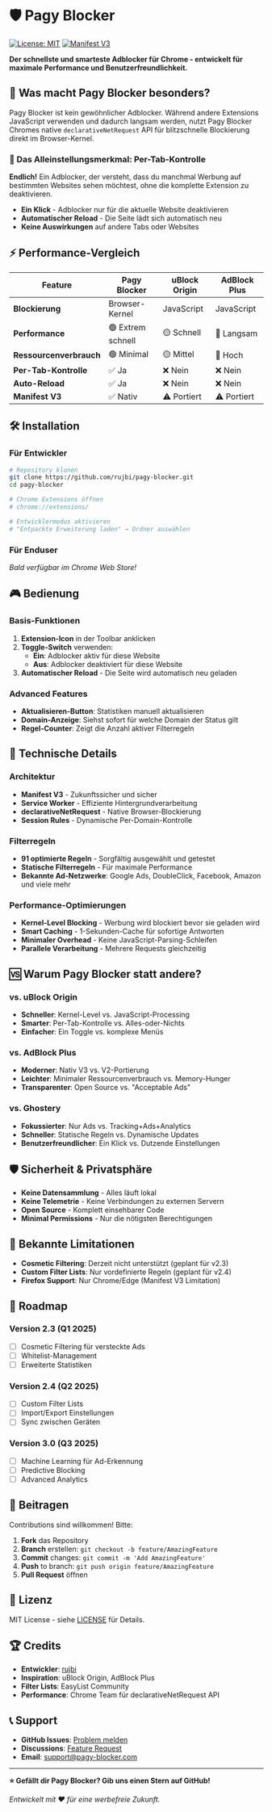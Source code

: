 # 🛡️ Pagy Blocker

[![License: MIT](https://img.shields.io/badge/License-MIT-yellow.svg)](https://opensource.org/licenses/MIT)
[![Manifest V3](https://img.shields.io/badge/Manifest-V3-blue.svg)](https://developer.chrome.com/docs/extensions/mv3/)

**Der schnellste und smarteste Adblocker für Chrome - entwickelt für maximale Performance und Benutzerfreundlichkeit.**

## 🚀 Was macht Pagy Blocker besonders?

Pagy Blocker ist kein gewöhnlicher Adblocker. Während andere Extensions JavaScript verwenden und dadurch langsam werden, nutzt Pagy Blocker Chromes native `declarativeNetRequest` API für blitzschnelle Blockierung direkt im Browser-Kernel.

### 🎯 Das Alleinstellungsmerkmal: Per-Tab-Kontrolle

**Endlich!** Ein Adblocker, der versteht, dass du manchmal Werbung auf bestimmten Websites sehen möchtest, ohne die komplette Extension zu deaktivieren.

- **Ein Klick** - Adblocker nur für die aktuelle Website deaktivieren
- **Automatischer Reload** - Die Seite lädt sich automatisch neu
- **Keine Auswirkungen** auf andere Tabs oder Websites

## ⚡ Performance-Vergleich

| Feature | Pagy Blocker | uBlock Origin | AdBlock Plus |
|---------|-------------|---------------|--------------|
| **Blockierung** | Browser-Kernel | JavaScript | JavaScript |
| **Performance** | 🟢 Extrem schnell | 🟡 Schnell | 🔴 Langsam |
| **Ressourcenverbrauch** | 🟢 Minimal | 🟡 Mittel | 🔴 Hoch |
| **Per-Tab-Kontrolle** | ✅ Ja | ❌ Nein | ❌ Nein |
| **Auto-Reload** | ✅ Ja | ❌ Nein | ❌ Nein |
| **Manifest V3** | ✅ Nativ | ⚠️ Portiert | ⚠️ Portiert |

## 🛠️ Installation

### Für Entwickler
```bash
# Repository klonen
git clone https://github.com/rujbi/pagy-blocker.git
cd pagy-blocker

# Chrome Extensions öffnen
# chrome://extensions/

# Entwicklermodus aktivieren
# "Entpackte Erweiterung laden" → Ordner auswählen
```

### Für Enduser
*Bald verfügbar im Chrome Web Store!*

## 🎮 Bedienung

### Basis-Funktionen
1. **Extension-Icon** in der Toolbar anklicken
2. **Toggle-Switch** verwenden:
   - **Ein**: Adblocker aktiv für diese Website
   - **Aus**: Adblocker deaktiviert für diese Website
3. **Automatischer Reload** - Die Seite wird automatisch neu geladen

### Advanced Features
- **Aktualisieren-Button**: Statistiken manuell aktualisieren
- **Domain-Anzeige**: Siehst sofort für welche Domain der Status gilt
- **Regel-Counter**: Zeigt die Anzahl aktiver Filterregeln

## 🔧 Technische Details

### Architektur
- **Manifest V3** - Zukunftssicher und sicher
- **Service Worker** - Effiziente Hintergrundverarbeitung
- **declarativeNetRequest** - Native Browser-Blockierung
- **Session Rules** - Dynamische Per-Domain-Kontrolle

### Filterregeln
- **91 optimierte Regeln** - Sorgfältig ausgewählt und getestet
- **Statische Filterregeln** - Für maximale Performance
- **Bekannte Ad-Netzwerke**: Google Ads, DoubleClick, Facebook, Amazon und viele mehr

### Performance-Optimierungen
- **Kernel-Level Blocking** - Werbung wird blockiert bevor sie geladen wird
- **Smart Caching** - 1-Sekunden-Cache für sofortige Antworten
- **Minimaler Overhead** - Keine JavaScript-Parsing-Schleifen
- **Parallele Verarbeitung** - Mehrere Requests gleichzeitig

## 🆚 Warum Pagy Blocker statt andere?

### vs. uBlock Origin
- **Schneller**: Kernel-Level vs. JavaScript-Processing
- **Smarter**: Per-Tab-Kontrolle vs. Alles-oder-Nichts
- **Einfacher**: Ein Toggle vs. komplexe Menüs

### vs. AdBlock Plus
- **Moderner**: Nativ V3 vs. V2-Portierung
- **Leichter**: Minimaler Ressourcenverbrauch vs. Memory-Hunger
- **Transparenter**: Open Source vs. "Acceptable Ads"

### vs. Ghostery
- **Fokussierter**: Nur Ads vs. Tracking+Ads+Analytics
- **Schneller**: Statische Regeln vs. Dynamische Updates
- **Benutzerfreundlicher**: Ein Klick vs. Dutzende Einstellungen

## 🛡️ Sicherheit & Privatsphäre

- **Keine Datensammlung** - Alles läuft lokal
- **Keine Telemetrie** - Keine Verbindungen zu externen Servern
- **Open Source** - Komplett einsehbarer Code
- **Minimal Permissions** - Nur die nötigsten Berechtigungen

## 🐛 Bekannte Limitationen

- **Cosmetic Filtering**: Derzeit nicht unterstützt (geplant für v2.3)
- **Custom Filter Lists**: Nur vordefinierte Regeln (geplant für v2.4)
- **Firefox Support**: Nur Chrome/Edge (Manifest V3 Limitation)

## 🔮 Roadmap

### Version 2.3 (Q1 2025)
- [ ] Cosmetic Filtering für versteckte Ads
- [ ] Whitelist-Management
- [ ] Erweiterte Statistiken

### Version 2.4 (Q2 2025)
- [ ] Custom Filter Lists
- [ ] Import/Export Einstellungen
- [ ] Sync zwischen Geräten

### Version 3.0 (Q3 2025)
- [ ] Machine Learning für Ad-Erkennung
- [ ] Predictive Blocking
- [ ] Advanced Analytics

## 🤝 Beitragen

Contributions sind willkommen! Bitte:

1. **Fork** das Repository
2. **Branch** erstellen: `git checkout -b feature/AmazingFeature`
3. **Commit** changes: `git commit -m 'Add AmazingFeature'`
4. **Push** to branch: `git push origin feature/AmazingFeature`
5. **Pull Request** öffnen

## 📄 Lizenz

MIT License - siehe [LICENSE](LICENSE) für Details.

## 🏆 Credits

- **Entwickler**: [rujbi](https://github.com/rujbi)
- **Inspiration**: uBlock Origin, AdBlock Plus
- **Filter Lists**: EasyList Community
- **Performance**: Chrome Team für declarativeNetRequest API

## 📞 Support

- **GitHub Issues**: [Problem melden](https://github.com/rujbi/pagy-blocker/issues)
- **Discussions**: [Feature Request](https://github.com/rujbi/pagy-blocker/discussions)
- **Email**: support@pagy-blocker.com

---

**⭐ Gefällt dir Pagy Blocker? Gib uns einen Stern auf GitHub!**

*Entwickelt mit ❤️ für eine werbefreie Zukunft.*